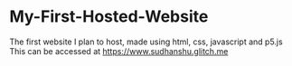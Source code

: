 # My-First-Hosted-Website
The first website I plan to host, made using html, css, javascript and p5.js
This can be accessed at https://www.sudhanshu.glitch.me
